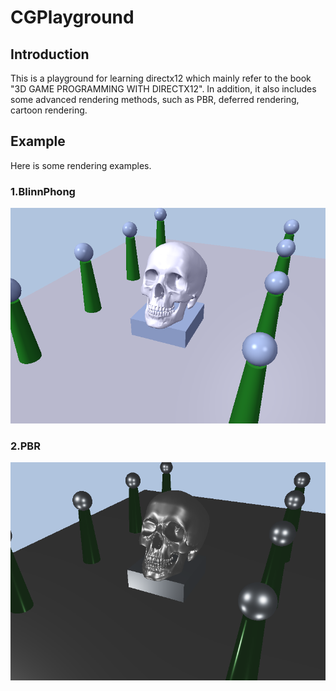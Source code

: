 # CGPlayground
## Introduction
This is a playground for learning directx12 which mainly refer to the book "3D GAME PROGRAMMING WITH DIRECTX12". In addition, it also includes some advanced rendering methods, such as PBR, deferred rendering, cartoon rendering. 

## Example
Here is some rendering examples.
### 1.BlinnPhong
![BlinnPhong](https://github.com/zhli-hub/CGPlayground/blob/main/images/BlinnPhong.png)
### 2.PBR
![PBS](https://github.com/zhli-hub/CGPlayground/blob/main/images/PBS.png)
 
